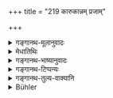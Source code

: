 +++
title = "219 कारुकान्नम् प्रजाम्"

+++

<details><summary>गङ्गानथ-मूलानुवादः</summary>

The food of artisans impairs the offspring, that of the clothes-washer impairs strength; the food of a multitude and the food of the harlot out off the max from the regions.—(219)
</details>

<details><summary>मेधातिथिः</summary>

**कारुकाः** सूपकारादयः नातिगर्हितकर्माणः । एष एतेषां शिल्पिभ्यो भेदः । प्रजाया विघातो ऽनुत्पत्तिः ॥ ४.२१९ ॥
</details>

<details><summary>गङ्गानथ-भाष्यानुवादः</summary>

‘*Artisans*,’—the professional cook and others following not very low crafts;—this is what distinguishes these from other craftsmen.

The ‘*impairing*’ of offspring means that children are not born.—(219)
</details>

<details><summary>गङ्गानथ-टिप्पन्यः</summary>

This verse is quoted in *Vīramitrodaya* (Āhnika, p. 507);—and in
*Hemādri* (Śrāddha, p. 782).
</details>

<details><summary>गङ्गानथ-तुल्य-वाक्यानि</summary>

**(verses 4.219-220)  
**

*Mahābhārata* (35.28).—‘The usurer’s food is ordure; and the harlot’s
food is semen,’
</details>

<details><summary>Bühler</summary>

219	The food of an artisan destroys his offspring, that of a washerman his (bodily) strength; the food of a multitude and of harlots excludes him from (the higher) worlds.
</details>
